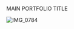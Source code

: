 MAIN PORTFOLIO TITLE

![IMG_0784](https://user-images.githubusercontent.com/89321676/130336369-89520326-3fdd-4879-809b-56396fa35e3f.JPG)

